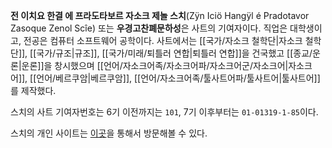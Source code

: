 **전 이치요 한결 에 프라도타보르 자소크 제놀 스치**(Zÿn Iciö Hangÿl é Pradotavor Zasoque Zenol Scîe) 또는 **우경고찬폐문하성**은 사트의 기여자이다. 직업은 대학생이고, 전공은 컴퓨터 소프트웨어 공학이다. 사트에서는 [[국가/자소크 철학단|자소크 철학단]], [[국가/규조|규조]], [[국가/미래/퇴틀러 연합|퇴틀러 연합]]을 건국했고 [[종교/운론|운론]]을 창시했으며 [[언어/자소크어족/자소크어파/자소크어군/자소크어|자소크어]], [[언어/베르쿠암|베르쿠암]], [[언어/자소크어족/툴사트어파/툴사트어|툴사트어]]를 제작했다.

스치의 사트 기여자번호는 6기 이전까지는 `101`, 7기 이후부터는 `01-01319-1-85`이다.

스치의 개인 사이트는 [이곳](https://me.shtelo.org)을 통해서 방문해볼 수 있다.